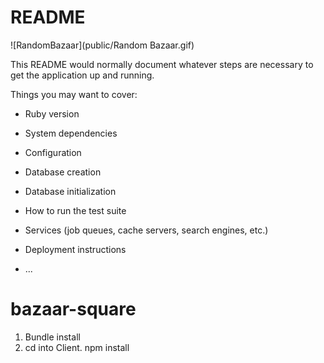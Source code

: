 # README

![RandomBazaar](public/Random Bazaar.gif)

This README would normally document whatever steps are necessary to get the
application up and running.

Things you may want to cover:

- Ruby version

- System dependencies

- Configuration

- Database creation

- Database initialization

- How to run the test suite

- Services (job queues, cache servers, search engines, etc.)

- Deployment instructions

- ...

# bazaar-square

1. Bundle install
2. cd into Client. npm install
